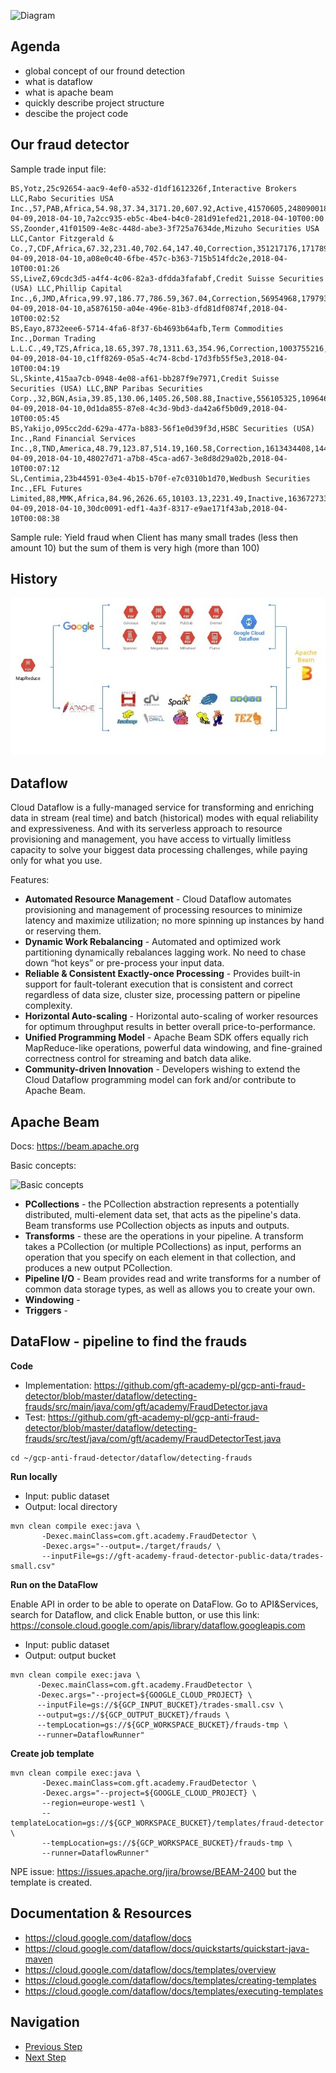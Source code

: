 ![Diagram](https://github.com/gft-academy-pl/gcp-anti-fraud-detector/blob/master/assets/dataflow-highlight.png?raw=true)

## Agenda
- global concept of our fround detection
- what is dataflow
- what is apache beam
- quickly describe project structure
- descibe the project code 

## Our fraud detector

Sample trade input file:

```
BS,Yotz,25c92654-aac9-4ef0-a532-d1df1612326f,Interactive Brokers LLC,Rabo Securities USA Inc.,57,PAB,Africa,54.98,37.34,3171.20,607.92,Active,41570605,248090018,1880621363,1604158196,2018-04-09,2018-04-10,7a2cc935-eb5c-4be4-b4c0-281d91efed21,2018-04-10T00:00
SS,Zoonder,41f01509-4e8c-448d-abe3-3f725a7634de,Mizuho Securities USA LLC,Cantor Fitzgerald & Co.,7,CDF,Africa,67.32,231.40,702.64,147.40,Correction,351217176,1717896528,794008364,603265844,2018-04-09,2018-04-10,a08e0c40-6fbe-457c-b363-715b514fdc2e,2018-04-10T00:01:26
SS,LiveZ,69cdc3d5-a4f4-4c06-82a3-dfdda3fafabf,Credit Suisse Securities (USA) LLC,Phillip Capital Inc.,6,JMD,Africa,99.97,186.77,786.59,367.04,Correction,56954968,179793288,458087528,2127570952,2018-04-09,2018-04-10,a5876150-a04e-496e-81b3-dfd81df0874f,2018-04-10T00:02:52
BS,Eayo,8732eee6-5714-4fa6-8f37-6b4693b64afb,Term Commodities Inc.,Dorman Trading L.L.C.,49,TZS,Africa,18.65,397.78,1311.63,354.96,Correction,1003755216,427232961,1412676551,713772300,2018-04-09,2018-04-10,c1ff8269-05a5-4c74-8cbd-17d3fb55f5e3,2018-04-10T00:04:19
SL,Skinte,415aa7cb-0948-4e08-af61-bb287f9e7971,Credit Suisse Securities (USA) LLC,BNP Paribas Securities Corp.,32,BGN,Asia,39.85,130.06,1405.26,508.88,Inactive,556105325,1096460217,437062855,136211935,2018-04-09,2018-04-10,0d1da855-87e8-4c3d-9bd3-da42a6f5b0d9,2018-04-10T00:05:45
BS,Yakijo,095cc2dd-629a-477a-b883-56f1e0d39f3d,HSBC Securities (USA) Inc.,Rand Financial Services Inc.,8,TND,America,48.79,123.87,514.19,160.58,Correction,1613434408,144675993,1712279215,803879096,2018-04-09,2018-04-10,48027d71-a7b8-45ca-ad67-3e8d8d29a02b,2018-04-10T00:07:12
SL,Centimia,23b44591-03e4-4b15-b70f-e7c0310b1d70,Wedbush Securities Inc.,EFL Futures Limited,88,MMK,Africa,84.96,2626.65,10103.13,2231.49,Inactive,163672733,752233789,1843180636,1249479966,2018-04-09,2018-04-10,30dc0091-edf1-4a3f-8317-e9ae171f43ab,2018-04-10T00:08:38
```

Sample rule: Yield fraud when Client has many small trades (less then amount 10) but the sum of them is very high (more than 100)

## History

![History](./assets/history.jpg)

## Dataflow

Cloud Dataflow is a fully-managed service for transforming and enriching data in stream (real time) and batch (historical) modes with equal reliability and expressiveness. 
And with its serverless approach to resource provisioning and management, you have access to virtually limitless capacity to solve your biggest data processing challenges, while paying only for what you use.

Features:
- **Automated Resource Management** - Cloud Dataflow automates provisioning and management of processing resources to minimize latency and maximize utilization; no more spinning up instances by hand or reserving them.
- **Dynamic Work Rebalancing** - Automated and optimized work partitioning dynamically rebalances lagging work. No need to chase down “hot keys” or pre-process your input data.
- **Reliable & Consistent Exactly-once Processing** - Provides built-in support for fault-tolerant execution that is consistent and correct regardless of data size, cluster size, processing pattern or pipeline complexity.
- **Horizontal Auto-scaling** - Horizontal auto-scaling of worker resources for optimum throughput results in better overall price-to-performance.
- **Unified Programming Model** - Apache Beam SDK offers equally rich MapReduce-like operations, powerful data windowing, and fine-grained correctness control for streaming and batch data alike.
- **Community-driven Innovation** - Developers wishing to extend the Cloud Dataflow programming model can fork and/or contribute to Apache Beam.

## Apache Beam

Docs: https://beam.apache.org

Basic concepts:

![Basic concepts](https://beam.apache.org/images/design-your-pipeline-linear.png)
- **PCollections** - the PCollection abstraction represents a potentially distributed, multi-element data set, that acts as the pipeline's data. Beam transforms use PCollection objects as inputs and outputs.
- **Transforms** - these are the operations in your pipeline. A transform takes a PCollection (or multiple PCollections) as input, performs an operation that you specify on each element in that collection, and produces a new output PCollection.
- **Pipeline I/O** - Beam provides read and write transforms for a number of common data storage types, as well as allows you to create your own.
- **Windowing** - 
- **Triggers** - 

## DataFlow - pipeline to find the frauds


**Code**
- Implementation: https://github.com/gft-academy-pl/gcp-anti-fraud-detector/blob/master/dataflow/detecting-frauds/src/main/java/com/gft/academy/FraudDetector.java
- Test: https://github.com/gft-academy-pl/gcp-anti-fraud-detector/blob/master/dataflow/detecting-frauds/src/test/java/com/gft/academy/FraudDetectorTest.java

```
cd ~/gcp-anti-fraud-detector/dataflow/detecting-frauds
```
 
**Run locally**

- Input: public dataset
- Output: local directory

```
mvn clean compile exec:java \
       -Dexec.mainClass=com.gft.academy.FraudDetector \
       -Dexec.args="--output=./target/frauds/ \
       --inputFile=gs://gft-academy-fraud-detector-public-data/trades-small.csv"
```
 
**Run on the DataFlow**

Enable API in order to be able to operate on DataFlow. Go to API&Services, search for Dataflow, and click Enable button, or use this link: https://console.cloud.google.com/apis/library/dataflow.googleapis.com

- Input: public dataset
- Output: output bucket

```
mvn clean compile exec:java \
      -Dexec.mainClass=com.gft.academy.FraudDetector \
      -Dexec.args="--project=${GOOGLE_CLOUD_PROJECT} \
      --inputFile=gs://${GCP_INPUT_BUCKET}/trades-small.csv \
      --output=gs://${GCP_OUTPUT_BUCKET}/frauds \
      --tempLocation=gs://${GCP_WORKSPACE_BUCKET}/frauds-tmp \
      --runner=DataflowRunner"
```

**Create job template**

```
mvn clean compile exec:java \
       -Dexec.mainClass=com.gft.academy.FraudDetector \
       -Dexec.args="--project=${GOOGLE_CLOUD_PROJECT} \
       --region=europe-west1 \
       --templateLocation=gs://${GCP_WORKSPACE_BUCKET}/templates/fraud-detector \
       --tempLocation=gs://${GCP_WORKSPACE_BUCKET}/frauds-tmp \
       --runner=DataflowRunner"
```

NPE issue: https://issues.apache.org/jira/browse/BEAM-2400 but the template is created.

## Documentation & Resources
- https://cloud.google.com/dataflow/docs
- https://cloud.google.com/dataflow/docs/quickstarts/quickstart-java-maven
- https://cloud.google.com/dataflow/docs/templates/overview
- https://cloud.google.com/dataflow/docs/templates/creating-templates
- https://cloud.google.com/dataflow/docs/templates/executing-templates

## Navigation

- [Previous Step](./01-storage.md)
- [Next Step](./03-cloud-functions.md)
